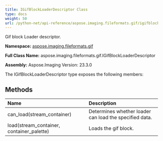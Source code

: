 ```yaml
---
title: IGifBlockLoaderDescriptor Class
type: docs
weight: 50
url: /python-net/api-reference/aspose.imaging.fileformats.gif/igifblockloaderdescriptor/
---
```


Gif block Loader descriptor.

**Namespace:** [aspose.imaging.fileformats.gif](/imaging/python-net/api-reference/aspose.imaging.fileformats.gif/)

**Full Class Name:** aspose.imaging.fileformats.gif.IGifBlockLoaderDescriptor

**Assembly:**  Aspose.Imaging Version: 23.3.0

The IGifBlockLoaderDescriptor type exposes the following members:
## **Methods**
|**Name**|**Description**|
| :- | :- |
|can_load(stream_container)|Determines whether loader can load the specified data.|
|load(stream_container, container_palette)|Loads the gif block.|
